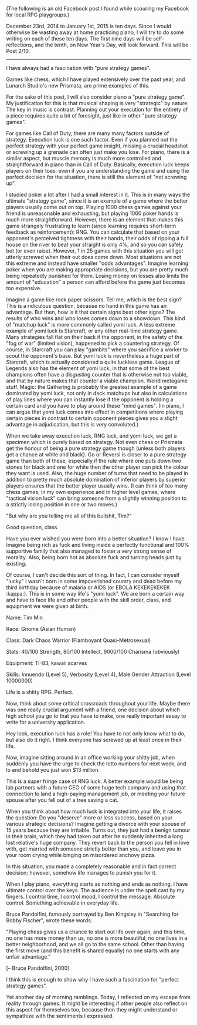 (The following is an old Facebook post I found while scouring my Facebook for local RPG playgroups.)

December 23rd, 2014 to January 1st, 2015 is ten days. Since I would otherwise be wasting away at home practicing piano, I will try to do some writing on each of these ten days. The first nine days will be self-reflections, and the tenth, on New Year's Day, will look forward. This will be Post 2/10.

***

I have always had a fascination with "pure strategy games".

Games like chess, which I have played extensively over the past year, and Lunarch Studio's new Prismata, are prime examples of this.

For the sake of this post, I will also consider piano a "pure strategy game". My justification for this is that musical shaping is very "strategic" by nature. The key in music is contrast. Planning out your execution for the entirety of a piece requires quite a bit of foresight, just like in other "pure strategy games".

For games like Call of Duty, there are many many factors outside of strategy. Execution luck is one such factor. Even if you planned out the perfect strategy with your perfect game insight, missing a crucial headshot or screwing up a grenade can often just make you lose. For piano, there is a similar aspect, but muscle memory is much more controlled and straightforward in piano than in Call of Duty. Basically, execution luck keeps players on their toes: even if you are understanding the game and using the perfect decision for the situation, there is still the element of "not screwing up".

I studied poker a lot after I had a small interest in it. This is in many ways the ultimate "strategy game", since it is an example of a game where the better players usually come out on top. Playing 1000 chess games against your friend is unreasonable and exhausting, but playing 1000 poker hands is much more straightforward. However, there is an element that makes this game strangely frustrating to learn (since learning requires short-term feedback as reinforcement): RNG. You can calculate that based on your opponent's perceived tightness with their hands, their odds of ripping a full house on the river to beat your straight is only 4%, and so you can safely bet (or even raise). However, 1 in 25 games with this situation you will get utterly screwed when their out does come down. Most situations are not this extreme and instead have smaller "odds advantages". Imagine learning poker when you are making appropriate decisions, but you are pretty much being repeatedly punished for them. Losing money on losses also limits the amount of "education" a person can afford before the game just becomes too expensive.

Imagine a game like rock paper scissors. Tell me, which is the best sign? This is a ridiculous question, because no hand in this game has an advantage. But then, how is it that certain signs beat other signs? The results of who wins and who loses comes down to a showdown. This kind of "matchup luck" is more commonly called yomi luck. A less extreme example of yomi luck is Starcraft, or any other real-time strategy game. Many strategies fall flat on their back if the opponent, in the safety of the "fog of war" (limited vision), happened to pick a countering strategy. Of course, in Starcraft you can play "gambits" where you sacrifice a worker to scout the opponent's base. But yomi luck is nevertheless a huge part of Starcraft, which is actually considered a quite luckless game. League of Legends also has the element of yomi luck, in that some of the best champions often have a disgusting counter that is otherwise not too viable, and that by nature makes that counter a viable champion. Weird metagame stuff. Magic: the Gathering is probably the greatest example of a game dominated by yomi luck, not only in deck matchups but also in calculations of play lines where you can instantly lose if the opponent is holding a certain card and you have to play around these "mind games". (In piano, I can argue that yomi luck comes into effect in competitions where playing certain pieces in contrast to certain opponent pieces gives you a slight advantage in adjudication, but this is very convoluted.)

When we take away execution luck, RNG luck, and yomi luck, we get a specimen which is purely based on strategy. Not even chess or Prismata get the honour of being a pure strategy game though (unless both players get a chance at white and black). Go or Reversi is closer to a pure strategy game than both of these, especially if the rule where one puts down two stones for black and one for white then the other player can pick the colour they want is used. Also, the huge number of turns that need to be played in addition to pretty much absolute domination of inferior players by superior players ensures that the better player usually wins. (I can think of too many chess games, in my own experience and in higher level games, where "tactical vision luck" can bring someone from a slightly winning position to a strictly losing position in one or two moves.)

"But why are you telling me all of this bullshit, Tim?"

Good question, class.

Have you ever wished you were born into a better situation? I know I have. Imagine being rich as fuck and living inside a perfectly functional and 100% supportive family that also managed to foster a very strong sense of morality. Also, being born hot as absolute fuck and turning heads just by existing.

Of course, I can't decide this sort of thing. In fact, I can consider myself "lucky" I wasn't born in some impoverished country and dead before my third birthday because of malaria or AIDS (or EBOLA KEKEKEKEKEK :kappa:). This is in some way life's "yomi luck". We are born a certain way and have to face life and other people with the skill order, class, and equipment we were given at birth.

Name: Tim Min

Race: Gnome (Asian Human)

Class: Dark Chaos Warrior (Flamboyant Quasi-Metrosexual)

Stats: 40/100 Strength, 80/100 Intellect, 9000/100 Charisma (obviously)

Equipment: TI-83, kawaii scarves

Skills: Innuendo (Level 5), Verbosity (Level 4), Male Gender Attraction (Level 10000000)

Life is a shitty RPG. Perfect.

Now, think about some critical crossroads throughout your life. Maybe there was one really crucial argument with a friend, one decision about which high school you go to that you have to make, one really important essay to write for a university application.

Hey look, execution luck has a role! You have to not only know what to do, but also do it right. I think everyone has screwed up at least once in their life.

Now, imagine sitting around in an office working your shitty job, when suddenly you have the urge to check the lotto numbers for next week, and lo and behold you just won $13 million.

This is a super fringe case of RNG luck. A better example would be being lab partners with a future CEO of some huge tech company and using that connection to land a high-paying management job, or meeting your future spouse after you fell out of a tree saving a cat.

When you think about how much luck is integrated into your life, it raises the question: Do you "deserve" more or less success, based on your various strategic decisions? Imagine getting a divorce with your spouse of 15 years because they are irritable. Turns out, they just had a benign tumour in their brain, which they had taken out after he suddenly inherited a long lost relative's huge company. They revert back to the person you fell in love with, get married with someone strictly better than you, and leave you in your room crying while binging on misordered anchovy pizza.

In this situation, you made a completely reasonable and in fact correct decision; however, somehow life manages to punish you for it.

When I play piano, everything starts as nothing and ends as nothing. I have ultimate control over the keys. The audience is under the spell cast by my fingers. I control time, I control mood, I control the message. Absolute control. Something achievable in everyday life.

Bruce Pandolfini, famously portrayed by Ben Kingsley in "Searching for Bobby Fischer", wrote these words:

"Playing chess gives us a chance to start out life over again, and this time, no one has more money than us, no one is more beautiful, no one lives in a better neighborhood, and we all go to the same school. Other than having the first move (and this benefit is shared equally) no one starts with any unfair advantage."

[– Bruce Pandolfini, 2000]

I think this is enough to show why I have such a fascination for "perfect strategy games".

Yet another day of morning ramblings. Today, I reflected on my escape from reality through games. It might be interesting if other people also reflect on this aspect for themselves too, because then they might understand or sympathize with the sentiments I expressed.